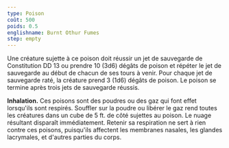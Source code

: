 ```yaml
---
type: Poison
coût: 500
poids: 0.5
englishname: Burnt Othur Fumes
step: empty
---
```

Une créature sujette à ce poison doit réussir un jet de sauvegarde de Constitution DD 13 ou prendre 10 (3d6) dégâts de poison et répéter le jet de sauvegarde au début de chacun de ses tours à venir. Pour chaque jet de sauvegarde raté, la créature prend 3 (1d6) dégâts de poison. Le poison se termine après trois jets de sauvegarde réussis.

**Inhalation.** Ces poisons sont des poudres ou des gaz qui font effet lorsqu'ils sont respirés. Souffler sur la poudre ou libérer le gaz rend toutes les créatures dans un cube de 5 ft. de côté sujettes au poison. Le nuage résultant disparaît immédiatement. Retenir sa respiration ne sert à rien contre ces poisons, puisqu'ils affectent les membranes nasales, les glandes lacrymales, et d'autres parties du corps.

